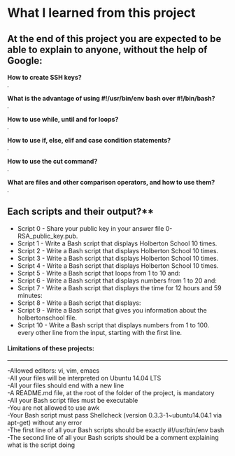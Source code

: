 # What I learned from this project  
At the end of this project you are expected to be able to explain to anyone, without the help of Google:  
---  

**How to create SSH keys?**  
*.*  

**What is the advantage of using #!/usr/bin/env bash over #!/bin/bash?**  
*.*  

**How to use while, until and for loops?**  
*.*  

**How to use if, else, elif and case condition statements?**  
*.*  

**How to use the cut command?**  
*.*  

**What are files and other comparison operators, and how to use them?**  
*.* 

## Each scripts and their output?**  
* Script 0 - Share your public key in your answer file 0-RSA_public_key.pub.    
* Script 1 - Write a Bash script that displays Holberton School 10 times.  
* Script 2 - Write a Bash script that displays Holberton School 10 times.    
* Script 3 - Write a Bash script that displays Holberton School 10 times.    
* Script 4 - Write a Bash script that displays Holberton School 10 times.  
* Script 5 - Write a Bash script that loops from 1 to 10 and:    
* Script 6 - Write a Bash script that displays numbers from 1 to 20 and:    
* Script 7 - Write a Bash script that displays the time for 12 hours and 59 minutes:    
* Script 8 - Write a Bash script that displays:    
* Script 9 - Write a Bash script that gives you information about the holbertonschool file.  
* Script 10 - Write a Bash script that displays numbers from 1 to 100.    
 every other line from the input, starting with the first line.  

#### Limitations of these projects:  
___

-Allowed editors: vi, vim, emacs  
-All your files will be interpreted on Ubuntu 14.04 LTS  
-All your files should end with a new line  
-A README.md file, at the root of the folder of the project, is mandatory  
-All your Bash script files must be executable  
-You are not allowed to use awk  
-Your Bash script must pass Shellcheck (version 0.3.3-1~ubuntu14.04.1 via apt-get) without any error  
-The first line of all your Bash scripts should be exactly #!/usr/bin/env bash  
-The second line of all your Bash scripts should be a comment explaining what is the script doing  



